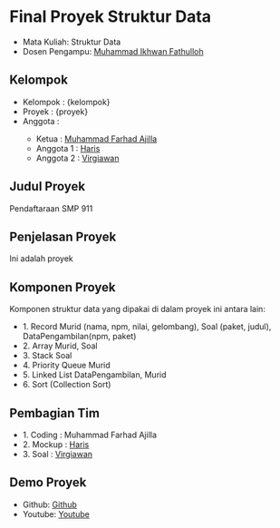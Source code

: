 # Final Proyek Struktur Data
<ul>
  <li>Mata Kuliah: Struktur Data</li>
  <li>Dosen Pengampu: <a href="https://github.com/Muhammad-Ikhwan-Fathulloh">Muhammad Ikhwan Fathulloh</a></li>
</ul>

## Kelompok
<ul>
  <li>Kelompok  : {kelompok}</li>
  <li>Proyek    : {proyek}</li>
  <li>Anggota   :</li>
  <ul>
    <li>Ketua      : <a href="https://github.com/MFarhadA">Muhammad Farhad Ajilla</a></li>
    <li>Anggota 1  : <a href="">Haris</a></li>
    <li>Anggota 2  : <a href="">Virgiawan</a></li>
  </ul>
</ul>

## Judul Proyek
<p>Pendaftaraan SMP 911</p>

## Penjelasan Proyek
<p>Ini adalah proyek</p>

## Komponen Proyek
<p>Komponen struktur data yang dipakai di dalam proyek ini antara lain:</p>
<ul>
    <li>1. Record Murid (nama, npm, nilai, gelombang), Soal (paket, judul), DataPengambilan(npm, paket)</a></li>
    <li>2. Array Murid, Soal</a></li>
    <li>3. Stack Soal</a></li>
    <li>4. Priority Queue Murid</a></li>
    <li>5. Linked List DataPengambilan, Murid</a></li>
    <li>6. Sort (Collection Sort)</a></li>
  </ul>

## Pembagian Tim
<ul>
  <li>1. Coding  : Muhammad Farhad Ajilla</a></li>
  <li>2. Mockup  : <a href="">Haris</a></li>
  <li>3. Soal    : <a href="">Virgiawan</a></li>
</ul>

## Demo Proyek
<ul>
  <li>Github: <a href="">Github</a></li>
  <li>Youtube: <a href="">Youtube</a></li>
</ul>
